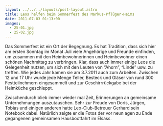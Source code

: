 ```yaml
---
layout: ../../../layouts/post-layout.astro
title: Leos helfen beim Sommerfest des Markus-Pflüger-Heims
date: 2011-07-03 01:13:00
images:
  - 25-01.jpg
  - 25-02.jpg
---
```


Das Sommerfest ist ein Ort der Begegnung. Es hat Tradition, dass sich hier am ersten Sonntag im Monat Juli viele Angehörige und Freunde einfinden, um zusammen mit den Heimbewohnerinnen und Heimbewohner einen schönen Nachmittag zu verbringen. Klar, dass auch immer einige Leos die Gelegenheit nutzen, um sich mit den Leuten von “Ahorn”, “Linde” usw. zu treffen. Wie jedes Jahr kamen sie am 3.7.2011 auch zum Arbeiten. Zwischen 12 und 17 Uhr wurde jede Menge Teller, Besteck und Gläser von rund 300 Festteilnehmern eingesammelt und zur Geschirrrückgabe bei der Heimküche geschleppt.

Zwischendurch blieb immer wieder mal Zeit, Erinnerungen an gemeinsame Unternehmungen auszutauschen. Sehr zur Freude von Doris, Jürgen, Tobias und einigen anderen hatte Leo-Club-Betreuer Gerhard sein Notebook dabei. Natürlich zeigte er die Fotos der vor neun agen zu Ende gegangenen gemeinsamen Hausbootfahrt im Elsass.
